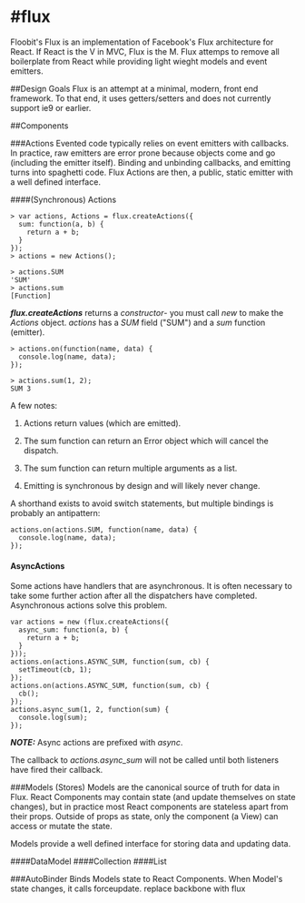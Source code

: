 #flux
====

Floobit's Flux is an implementation of Facebook's Flux architecture for React.  If React is the V in MVC, Flux is the M. Flux attemps to remove all boilerplate from React while providing light wieght models and event emitters. 

##Design Goals
Flux is an attempt at a minimal, modern, front end framework.  To that end, it uses getters/setters and does not currently support ie9 or earlier.

##Components

###Actions
Evented code typically relies on event emitters with callbacks.  In practice, raw emitters are error prone because objects come and go (including the emitter itself).  Binding and unbinding callbacks, and emitting turns into spaghetti code.  Flux Actions are then, a public, static emitter with a well defined interface.  

####(Synchronous) Actions
```
> var actions, Actions = flux.createActions({
  sum: function(a, b) {
    return a + b;
  }
});
> actions = new Actions();

> actions.SUM
'SUM'
> actions.sum
[Function]
```
***flux.createActions*** returns a *constructor*- you must call *new* to make the *Actions* object.  *actions* has a *SUM* field ("SUM") and a *sum* function (emitter).

```
> actions.on(function(name, data) {
  console.log(name, data);
});

> actions.sum(1, 2);
SUM 3
```

A few notes:

1. Actions return values (which are emitted).

2. The sum function can return an Error object which will cancel the dispatch.

3. The sum function can return multiple arguments as a list.

4. Emitting is synchronous by design and will likely never change.


A shorthand exists to avoid switch statements, but multiple bindings is probably an antipattern:
```
actions.on(actions.SUM, function(name, data) {
  console.log(name, data);
});
```

#### AsyncActions

Some actions have handlers that are asynchronous.  It is often necessary to take some further action after all the dispatchers have completed.  Asynchronous actions solve this problem.

```
var actions = new (flux.createActions({
  async_sum: function(a, b) {
    return a + b;
  }
}));
actions.on(actions.ASYNC_SUM, function(sum, cb) {
  setTimeout(cb, 1);
});
actions.on(actions.ASYNC_SUM, function(sum, cb) {
  cb();
});
actions.async_sum(1, 2, function(sum) {
  console.log(sum);
});
```
***NOTE:*** Async actions are prefixed with *async*.  

The callback to *actions.async_sum* will not be called until both listeners have fired their callback.  

###Models (Stores)
Models are the canonical source of truth for data in Flux.  React Components may contain state (and update themselves on state changes), but in practice most React components are stateless apart from their props.  Outside of props as state, only the component (a View) can access or mutate the state.

Models provide a well defined interface for storing data and updating data.

####DataModel
####Collection
####List

###AutoBinder
Binds Models state to React Components.  When Model's state changes, it calls forceupdate.
replace backbone with flux

